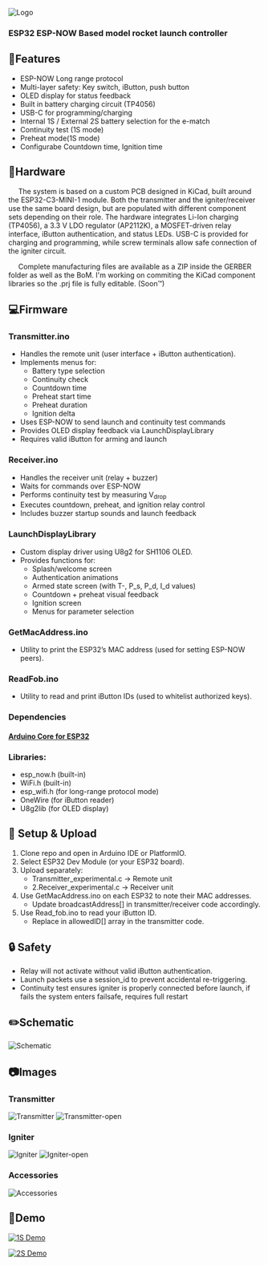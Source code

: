 
![Logo](https://i.imgur.com/RPmEQt7.png)


### ESP32 ESP-NOW Based model rocket launch controller


## 🤌Features

- ESP-NOW Long range protocol
- Multi-layer safety: Key switch, iButton, push button
- OLED display for status feedback
- Built in battery charging circuit (TP4056)
- USB-C for programming/charging
- Internal 1S / External 2S battery selection for the e-match
- Continuity test (1S mode)
- Preheat mode(1S mode)
- Configurabe Countdown time, Ignition time
## 🔧Hardware

&nbsp;&nbsp;&nbsp;&nbsp;&nbsp;The system is based on a custom PCB designed in KiCad, built around the ESP32-C3-MINI-1 module. Both the transmitter and the igniter/receiver use the same board design, but are populated with different component sets depending on their role. The
hardware integrates Li-Ion charging (TP4056), a 3.3 V LDO regulator (AP2112K), a MOSFET-driven relay interface, iButton authentication, and status LEDs. USB-C is provided for charging and programming, while screw terminals allow safe connection of the igniter circuit.

&nbsp;&nbsp;&nbsp;&nbsp;&nbsp;Complete manufacturing files are available as a ZIP inside the GERBER folder as well as the BoM. I'm working on commiting the KiCad component libraries so the .prj file is fully editable. (Soon™)

## 💻Firmware
### Transmitter.ino
- Handles the remote unit (user interface + iButton authentication).
- Implements menus for:
    - Battery type selection
    - Continuity check
    - Countdown time
    - Preheat start time
    - Preheat duration
    - Ignition delta
- Uses ESP-NOW to send launch and continuity test commands
- Provides OLED display feedback via LaunchDisplayLibrary
- Requires valid iButton for arming and launch
### Receiver.ino
- Handles the receiver unit (relay + buzzer)
- Waits for commands over ESP-NOW
- Performs continuity test by measuring V<sub>drop<sub>
- Executes countdown, preheat, and ignition relay control
- Includes buzzer startup sounds and launch feedback
### LaunchDisplayLibrary
- Custom display driver using U8g2 for SH1106 OLED.
- Provides functions for:
    - Splash/welcome screen
    - Authentication animations
    - Armed state screen (with T-, P_s, P_d, I_d values)
    - Countdown + preheat visual feedback
    - Ignition screen
    - Menus for parameter selection
### GetMacAddress.ino
- Utility to print the ESP32’s MAC address (used for setting ESP-NOW peers).
### ReadFob.ino
- Utility to read and print iButton IDs (used to whitelist authorized keys).
### Dependencies
#### [Arduino Core for ESP32](https://github.com/espressif/arduino-esp32)
### Libraries:
- esp_now.h (built-in)
- WiFi.h (built-in)
- esp_wifi.h (for long-range protocol mode)
- OneWire (for iButton reader)
- U8g2lib (for OLED display)
## 🚀 Setup & Upload
1. Clone repo and open in Arduino IDE or PlatformIO.
2. Select ESP32 Dev Module (or your ESP32 board).
3. Upload separately:
    - Transmitter_experimental.c → Remote unit
    - 2.Receiver_experimental.c → Receiver unit
4. Use GetMacAddress.ino on each ESP32 to note their MAC addresses.
    - Update broadcastAddress[] in transmitter/receiver code accordingly.
5. Use Read_fob.ino to read your iButton ID.
    - Replace in allowedID[] array in the transmitter code.
## 🔒 Safety

- Relay will not activate without valid iButton authentication.
- Launch packets use a session_id to prevent accidental re-triggering.
- Continuity test ensures igniter is properly connected before launch, if fails the system enters failsafe, requires full restart
## ✏️Schematic

![Schematic](Pictures/schematic.svg)


## 📷Images

### Transmitter
![Transmitter](Pictures\Transmitter.jpg)
![Transmitter-open](Pictures\Transmitter-open.jpg)

### Igniter
![Igniter](Pictures\Igniter.jpg)
![Igniter-open](Pictures\Igniter-open.jpg)

### Accessories
![Accessories](Pictures\accessories.jpg)

## 🎥Demo

[![1S Demo](https://img.youtube.com/vi/6urxjE-0fT8/maxresdefault.jpg)](https://youtu.be/6urxjE-0fT8)

[![2S Demo](https://img.youtube.com/vi/g8prIVViN2I/maxresdefault.jpg)](https://youtu.be/g8prIVViN2I)

